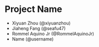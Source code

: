 # Project Name
- Xiyuan Zhou (@xiyuanzhou)
- Jiaheng Fang (@seafu47)
- Rommel Aquino Jr (@RommelAquinoJr)
- Name (@username)
